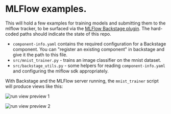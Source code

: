 # MLFlow examples.

This will hold a few examples for training models and submitting them to the mlflow tracker, to be surfaced via the [MLFlow Backstage plugin](http://www.github.com/alaiacano/backstage). The hard-coded paths should indicate the state of this repo.

- `component-info.yaml` contains the required configuration for a Backstage component. You can "register an existing component" in backstage and give it the path to this file.
- `src/mnist_trainer.py` - trains an image classifier on the mnist dataset.
- `src/backstage_utils.py` - some helpers for reading `component-info.yaml` and configuring the mlflow sdk appropriately.

With Backstage and the MLFlow server running, the `mnist_trainer` script will produce views like this:

![run view preview 1](run-view1.png)

![run view preview 2](run-view2.png)
